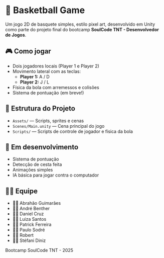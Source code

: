# 🏀 Basketball Game

Um jogo 2D de basquete simples, estilo pixel art, desenvolvido em Unity como parte do projeto final do bootcamp **SoulCode TNT - Desenvolvedor de Jogos**.

## 🎮 Como jogar

- Dois jogadores locais (Player 1 e Player 2)
- Movimento lateral com as teclas:
  - **Player 1:** A / D
  - **Player 2:** J / L
- Física da bola com arremessos e colisões
- Sistema de pontuação (em breve!)

## 📁 Estrutura do Projeto

- `Assets/` — Scripts, sprites e cenas
- `Scenes/Main.unity` — Cena principal do jogo
- `Scripts/` — Scripts de controle de jogador e física da bola

## 🚧 Em desenvolvimento

- Sistema de pontuação
- Detecção de cesta feita
- Animações simples
- IA básica para jogar contra o computador

## 👨‍💻 Equipe

- 👨‍💻 Abrahão Guimarães
- 👨‍💻 André Benther
- 👨‍💻 Daniel Cruz
- 👩‍💻 Luiza Santos
- 👨‍💻 Patrick Ferreira
- 👨‍💻 Paulo Sodré
- 👨‍💻 Robert
- 👩‍💻 Stéfani Diniz

Bootcamp SoulCode TNT - 2025
